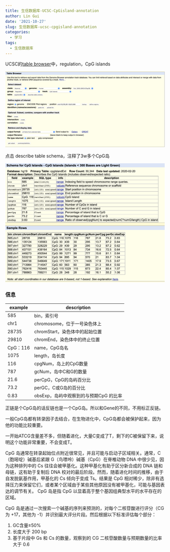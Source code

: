```yaml
---
title: 生信数据库-UCSC-CpGisland-annotation
author: Lin Gui
date: '2021-10-27'
slug: 生信数据库-ucsc-cpgisland-annotation
categories:
  - 学习
tags:
  - 生信数据库
---
```


UCSC的[table browser](http://genome.ucsc.edu/cgi-bin/hgTables)中，regulation，CpG islands

![image-20211027142928606](index.assets/image-20211027142928606.png)

点击 describe table schema，注释了3w多个CpG岛

![image-20211027155326254](index.assets/image-20211027155326254.png)

### 信息

| example  | description                            |
| -------- | -------------------------------------- |
| 585      | bin，索引号                            |
| chr1     | chromosome，位于一号染色体上           |
| 28735    | chromStart，染色体中的起始位置         |
| 29810    | chromEnd，染色体中的终止位置           |
| CpG：116 | name，CpG岛名                          |
| 1075     | length，岛长度                         |
| 116      | cpgNum，岛上的CpG数量                  |
| 787      | gcNum，岛中C和G的数量                  |
| 21.6     | perCpG，CpG的岛屿百分比                |
| 73.2     | perGC，C或G岛的百分比                  |
| 0.83     | obsExp，岛屿中观察到的与预期CpG 的比率 |

正链是个CpG岛的话反链也是一个CpG岛。所以和Gene的不同，不用标正反链。

一般CpG岛都有转录因子去结合，在生物进化中，CpG岛都会被保护起来，因为他的功能比较重要。

一开始ATCG含量差不多，但随着进化，大量C变成了T，剩下的C被保留下来，说明这个功能非常重要，不会变成T。

 

 CpG 岛通常在转录起始位点附近很常见，并且可能与启动子区域相关。通常，C（胞嘧啶）碱基后紧跟 G（鸟嘌呤）碱基（CpG）在脊椎动物 DNA 中很少见，因为这种排列中的 Cs 往往会被甲基化。这种甲基化有助于区分新合成的 DNA 链和母链，这有助于复制后 DNA 校对的最后阶段。然而，随着进化时间的推移，由于自发脱氨基作用，甲基化的 Cs 倾向于变成 Ts。结果是 CpG 相对稀少，除非有选择压力来保留它们，或者某个区域由于某些其他原因没有被甲基化，可能与基因表达的调节有关。 CpG 岛是指 CpG 以显着高于整个基因组典型水平的水平存在的区域。

CpG 岛是通过一次搜索一个碱基的序列来预测的，对每个二核苷酸进行评分（CG 为 +17，其他为 -1）并识别最大评分片段。然后根据以下标准评估每个部分：

1.  GC含量≥50%
2.  长度大于 200 bp
3.  基于片段中 Gs 和 Cs 的数量，观察到的 CG 二核苷酸数量与预期数量的比率大于 0.6

